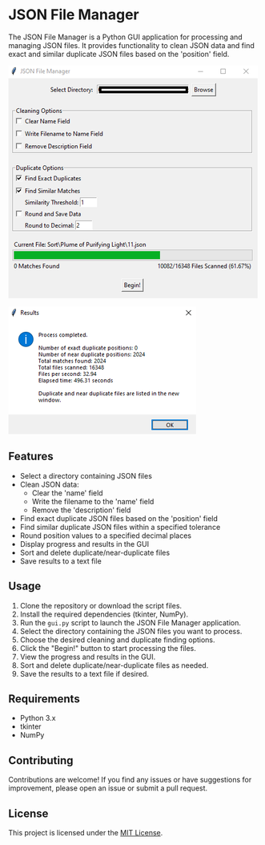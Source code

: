 # JSON File Manager

The JSON File Manager is a Python GUI application for processing and managing JSON files. It provides functionality to clean JSON data and find exact and similar duplicate JSON files based on the 'position' field.

![JSON File Manager Screenshot](JSON_File_Manager.png)

![JSON File Manager Screenshot](JSON_File_Manager_results.png)

## Features

- Select a directory containing JSON files
- Clean JSON data:
  - Clear the 'name' field
  - Write the filename to the 'name' field
  - Remove the 'description' field
- Find exact duplicate JSON files based on the 'position' field
- Find similar duplicate JSON files within a specified tolerance
- Round position values to a specified decimal places
- Display progress and results in the GUI
- Sort and delete duplicate/near-duplicate files
- Save results to a text file

## Usage

1. Clone the repository or download the script files.
2. Install the required dependencies (tkinter, NumPy).
3. Run the `gui.py` script to launch the JSON File Manager application.
4. Select the directory containing the JSON files you want to process.
5. Choose the desired cleaning and duplicate finding options.
6. Click the "Begin!" button to start processing the files.
7. View the progress and results in the GUI.
8. Sort and delete duplicate/near-duplicate files as needed.
9. Save the results to a text file if desired.

## Requirements

- Python 3.x
- tkinter
- NumPy

## Contributing

Contributions are welcome! If you find any issues or have suggestions for improvement, please open an issue or submit a pull request.

## License

This project is licensed under the [MIT License](LICENSE).